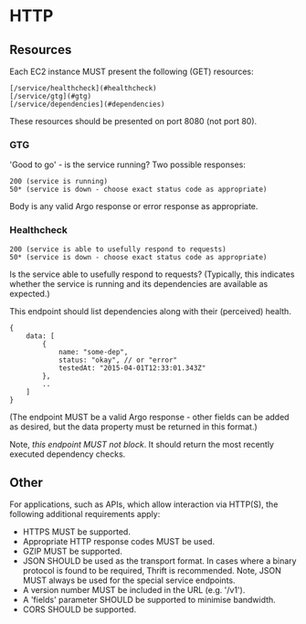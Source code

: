 HTTP
====

## Resources

Each EC2 instance MUST present the following (GET) resources:

    [/service/healthcheck](#healthcheck)
    [/service/gtg](#gtg)
    [/service/dependencies](#dependencies)

These resources should be presented on port 8080 (not port 80).

### <a name="gtg">GTG</a>

'Good to go' - is the service running? Two possible responses:

    200 (service is running)
    50* (service is down - choose exact status code as appropriate)

Body is any valid Argo response or error response as appropriate.

### <a name="healthcheck">Healthcheck</a>

    200 (service is able to usefully respond to requests)
    50* (service is down - choose exact status code as appropriate)

Is the service able to usefully respond to requests? (Typically, this
indicates whether the service is running and its dependencies are
available as expected.)

This endpoint should list dependencies along with their (perceived)
health.

    {
        data: [
            {
                name: "some-dep",
                status: "okay", // or "error"
                testedAt: "2015-04-01T12:33:01.343Z"
            },
            ..
        ]
    }

(The endpoint MUST be a valid Argo response - other fields can be
added as desired, but the data property must be returned in this
format.)

Note, *this endpoint MUST not block*. It should return the most recently
executed dependency checks.

## Other

For applications, such as APIs, which allow interaction via HTTP(S),
the following additional requirements apply:

* HTTPS MUST be supported.
* Appropriate HTTP response codes MUST be used.
* GZIP MUST be supported.
* JSON SHOULD be used as the transport format. In cases where a binary
  protocol is found to be required, Thrift is recommended. Note, JSON
  MUST always be used for the special service endpoints.
* A version number MUST be included in the URL (e.g. '/v1').
* A 'fields' parameter SHOULD be supported to minimise bandwidth.
* CORS SHOULD be supported.
